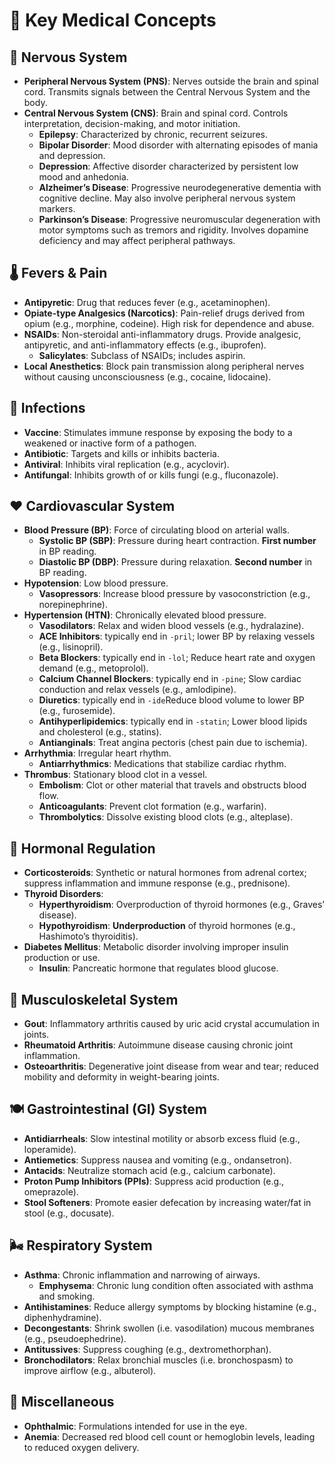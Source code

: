 # 🔑 Key Medical Concepts

## 🧠 Nervous System

- **Peripheral Nervous System (PNS)**: Nerves outside the brain and spinal cord. Transmits signals between the Central Nervous System and the body.
- **Central Nervous System (CNS)**: Brain and spinal cord. Controls interpretation, decision-making, and motor initiation.
  - **Epilepsy**: Characterized by chronic, recurrent seizures.
  - **Bipolar Disorder**: Mood disorder with alternating episodes of mania and depression.
  - **Depression**: Affective disorder characterized by persistent low mood and anhedonia.
  - **Alzheimer’s Disease**: Progressive neurodegenerative dementia with cognitive decline. May also involve peripheral nervous system markers.
  - **Parkinson’s Disease**: Progressive neuromuscular degeneration with motor symptoms such as tremors and rigidity. Involves dopamine deficiency and may affect peripheral pathways.

## 🌡️ Fevers & Pain

- **Antipyretic**: Drug that reduces fever (e.g., acetaminophen).
- **Opiate-type Analgesics (Narcotics)**: Pain-relief drugs derived from opium (e.g., morphine, codeine). High risk for dependence and abuse.
- **NSAIDs**: Non-steroidal anti-inflammatory drugs. Provide analgesic, antipyretic, and anti-inflammatory effects (e.g., ibuprofen).
  - **Salicylates**: Subclass of NSAIDs; includes aspirin.
- **Local Anesthetics**: Block pain transmission along peripheral nerves without causing unconsciousness (e.g., cocaine, lidocaine).

## 🦠 Infections

- **Vaccine**: Stimulates immune response by exposing the body to a weakened or inactive form of a pathogen.
- **Antibiotic**: Targets and kills or inhibits bacteria.
- **Antiviral**: Inhibits viral replication (e.g., acyclovir).
- **Antifungal**: Inhibits growth of or kills fungi (e.g., fluconazole).

## ❤️ Cardiovascular System

- **Blood Pressure (BP)**: Force of circulating blood on arterial walls.
  - **Systolic BP (SBP)**: Pressure during heart contraction. **First number** in BP reading.
  - **Diastolic BP (DBP)**: Pressure during relaxation. **Second number** in BP reading.
- **Hypotension**: Low blood pressure.
  - **Vasopressors**: Increase blood pressure by vasoconstriction (e.g., norepinephrine).
- **Hypertension (HTN)**: Chronically elevated blood pressure.
  - **Vasodilators**: Relax and widen blood vessels (e.g., hydralazine).
  - **ACE Inhibitors**: typically end in `-pril`; lower BP by relaxing vessels (e.g., lisinopril).
  - **Beta Blockers**: typically end in `-lol`; Reduce heart rate and oxygen demand (e.g., metoprolol).
  - **Calcium Channel Blockers**: typically end in `-pine`; Slow cardiac conduction and relax vessels (e.g., amlodipine).
  - **Diuretics**: typically end in `-ide`Reduce blood volume to lower BP (e.g., furosemide).
  - **Antihyperlipidemics**: typically end in `-statin`; Lower blood lipids and cholesterol (e.g., statins).
  - **Antianginals**: Treat angina pectoris (chest pain due to ischemia).
- **Arrhythmia**: Irregular heart rhythm.
  - **Antiarrhythmics**: Medications that stabilize cardiac rhythm.
- **Thrombus**: Stationary blood clot in a vessel.
  - **Embolism**: Clot or other material that travels and obstructs blood flow.
  - **Anticoagulants**: Prevent clot formation (e.g., warfarin).
  - **Thrombolytics**: Dissolve existing blood clots (e.g., alteplase).

## 🔁 Hormonal Regulation

- **Corticosteroids**: Synthetic or natural hormones from adrenal cortex; suppress inflammation and immune response (e.g., prednisone).
- **Thyroid Disorders**:
  - **Hyperthyroidism**: Overproduction of thyroid hormones (e.g., Graves’ disease).
  - **Hypothyroidism**: **Underproduction** of thyroid hormones (e.g., Hashimoto’s thyroiditis).
- **Diabetes Mellitus**: Metabolic disorder involving improper insulin production or use.
  - **Insulin**: Pancreatic hormone that regulates blood glucose.

## 🦴 Musculoskeletal System

- **Gout**: Inflammatory arthritis caused by uric acid crystal accumulation in joints.
- **Rheumatoid Arthritis**: Autoimmune disease causing chronic joint inflammation.
- **Osteoarthritis**: Degenerative joint disease from wear and tear; reduced mobility and deformity in weight-bearing joints.

## 🍽️ Gastrointestinal (GI) System

- **Antidiarrheals**: Slow intestinal motility or absorb excess fluid (e.g., loperamide).
- **Antiemetics**: Suppress nausea and vomiting (e.g., ondansetron).
- **Antacids**: Neutralize stomach acid (e.g., calcium carbonate).
- **Proton Pump Inhibitors (PPIs)**: Suppress acid production (e.g., omeprazole).
- **Stool Softeners**: Promote easier defecation by increasing water/fat in stool (e.g., docusate).

## 🌬️ Respiratory System

- **Asthma**: Chronic inflammation and narrowing of airways.
  - **Emphysema**: Chronic lung condition often associated with asthma and smoking.
- **Antihistamines**: Reduce allergy symptoms by blocking histamine (e.g., diphenhydramine).
- **Decongestants**: Shrink swollen (i.e. vasodilation) mucous membranes (e.g., pseudoephedrine).
- **Antitussives**: Suppress coughing (e.g., dextromethorphan).
- **Bronchodilators**: Relax bronchial muscles (i.e. bronchospasm) to improve airflow (e.g., albuterol).

## 🧿 Miscellaneous

- **Ophthalmic**: Formulations intended for use in the eye.
- **Anemia**: Decreased red blood cell count or hemoglobin levels, leading to reduced oxygen delivery.
